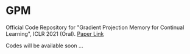 # GPM
Official Code Repository for "Gradient Projection Memory for Continual Learning", ICLR 2021 (Oral). [Paper Link](https://openreview.net/forum?id=3AOj0RCNC2)

Codes will be available soon ...
